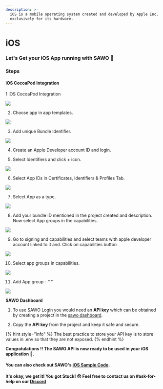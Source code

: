 ```yaml
---
description: >-
  iOS is a mobile operating system created and developed by Apple Inc.
  exclusively for its hardware.
---
```


# iOS

### Let's Get your iOS App running with SAWO 🙌 

### **Steps**

#### iOS CocoaPod Integration

1 iOS CocoaPod Integration

![](../.gitbook/assets/new-xcode-project.png)

2. Choose app in app templates.

![](../.gitbook/assets/select-app-template.png)

3. Add unique Bundle Identifier.

![](../.gitbook/assets/bundle-identifier.png)

4. Create an Apple Developer account ID and login.

5. Select Identifiers and click + icon.

![](../.gitbook/assets/add-identifier.png)

6. Select App IDs in Certificates, Identifiers & Profiles Tab.

![](../.gitbook/assets/app-ids.png)

7. Select App as a type.

![](../.gitbook/assets/select-app-template%20%281%29.png)

8. Add your bundle ID mentioned in the project created and description. Now select App groups in the capabilities.

![](../.gitbook/assets/select-app-groups-capabilty.png)

9. Go to signing and capabilities and select teams with apple developer account linked to it and. Click on capabilities button

![](../.gitbook/assets/select-apple-developer-account-in-team.png)

10. Select app groups in capabilities.

![](../.gitbook/assets/select-app-groups-in-capabilities.png)

11. Add App group - “ ”

![](../.gitbook/assets/add-app-group.png)



**SAWO Dashboard**

1. To use SAWO Login you would need an **API key** which can be obtained by creating a project in the [sawo dashboard](https://dev.sawolabs.com/). 

2. Copy the **API key** from the project and keep it safe and secure.

{% hint style="info" %}
The best practice to store your API key is to store values in .env so that they are not exposed.
{% endhint %}



**Congratulations !! The SAWO API is now ready to be used in your iOS application** 🤘**.**  

#### You can also check out SAWO's [iOS Sample Code](https://github.com/sawolabs/ios-sdk-demo).

#### It's okay, we get it! You got Stuck! 😞 Feel free to contact us on \#ask-for-help on our [Discord](https://discord.com/invite/TpnCfMUE5P)

